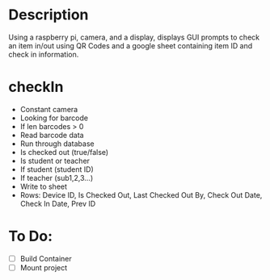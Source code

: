 # Description
Using a raspberry pi, camera, and a display, displays GUI prompts to check an item in/out using QR Codes and a google sheet containing item ID and check in information.

# checkIn
*  Constant camera
*	Looking for barcode
*	If len barcodes > 0
* Read barcode data
* Run through database
* Is checked out (true/false)
* Is student or teacher
* If student (student ID)
* If teacher (sub1,2,3...)
* Write to sheet
* Rows: Device ID, Is Checked Out, Last Checked Out By, Check Out Date, Check In Date, Prev ID


# To Do:
- [ ] Build Container 
- [ ] Mount project   
